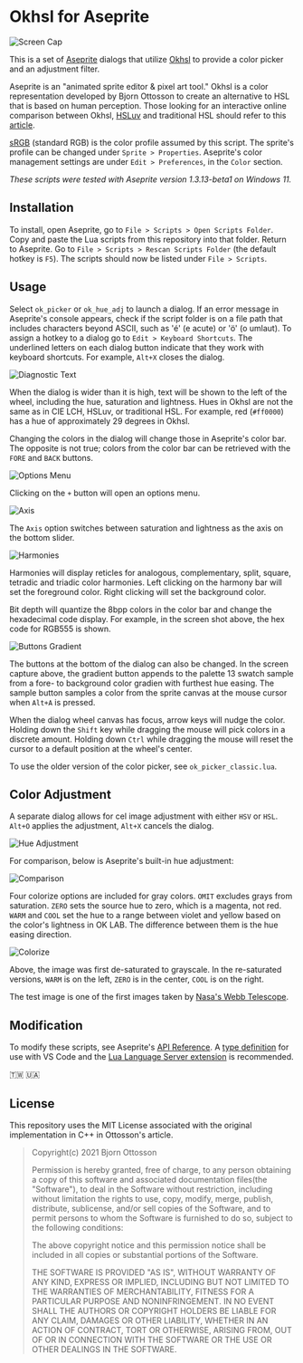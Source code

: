 # Okhsl for Aseprite

![Screen Cap](screenCap0.png)

This is a set of [Aseprite](https://www.aseprite.org/) dialogs that utilize [Okhsl](https://bottosson.github.io/posts/colorpicker/) to provide a color picker and an adjustment filter.

Aseprite is an "animated sprite editor & pixel art tool." Okhsl is a color representation developed by Bjorn Ottosson to create an alternative to HSL that is based on human perception. Those looking for an interactive online comparison between Okhsl, [HSLuv](https://www.hsluv.org/) and traditional HSL should refer to this [article](https://bottosson.github.io/misc/colorpicker/).

[sRGB](https://www.wikiwand.com/en/SRGB) (standard RGB) is the color profile assumed by this script. The sprite's profile can be changed under `Sprite > Properties`. Aseprite's color management settings are under `Edit > Preferences`, in the `Color` section.

_These scripts were tested with Aseprite version 1.3.13-beta1 on Windows 11._

## Installation

To install, open Aseprite, go to `File > Scripts > Open Scripts Folder`. Copy and paste the Lua scripts from this repository into that folder. Return to Aseprite. Go to `File > Scripts > Rescan Scripts Folder` (the default hotkey is `F5`). The scripts should now be listed under `File > Scripts`.

## Usage

Select `ok_picker` or `ok_hue_adj` to launch a dialog. If an error message in Aseprite's console appears, check if the script folder is on a file path that includes characters beyond ASCII, such as 'é' (e acute) or 'ö' (o umlaut). To assign a hotkey to a dialog go to `Edit > Keyboard Shortcuts`. The underlined letters on each dialog button indicate that they work with keyboard shortcuts. For example, `Alt+X` closes the dialog.

![Diagnostic Text](screenCap1.png)

When the dialog is wider than it is high, text will be shown to the left of the wheel, including the hue, saturation and lightness. Hues in Okhsl are not the same as in CIE LCH, HSLuv, or traditional HSL. For example, red (`#ff0000`) has a hue of approximately 29 degrees in Okhsl.

Changing the colors in the dialog will change those in Aseprite's color bar. The opposite is not true; colors from the color bar can be retrieved with the `FORE` and `BACK` buttons.

![Options Menu](screenCap2.png)

Clicking on the `+` button will open an options menu.

![Axis](screenCap3.png)

The `Axis` option switches between saturation and lightness as the axis on the bottom slider.

![Harmonies](screenCap4.png)

Harmonies will display reticles for analogous, complementary, split, square, tetradic and triadic color harmonies. Left clicking on the harmony bar will set the foreground color. Right clicking will set the background color.

Bit depth will quantize the 8bpp colors in the color bar and change the hexadecimal code display. For example, in the screen shot above, the hex code for RGB555 is shown.

![Buttons Gradient](screenCap5.png)

The buttons at the bottom of the dialog can also be changed. In the screen capture above, the gradient button appends to the palette 13 swatch sample from a fore- to background color gradien with furthest hue easing. The sample button samples a color from the sprite canvas at the mouse cursor when `Alt+A` is pressed.

When the dialog wheel canvas has focus, arrow keys will nudge the color. Holding down the `Shift` key while dragging the mouse will pick colors in a discrete amount. Holding down `Ctrl` while dragging the mouse will reset the cursor to a default position at the wheel's center.

To use the older version of the color picker, see `ok_picker_classic.lua`.

## Color Adjustment

A separate dialog allows for cel image adjustment with either `HSV` or `HSL`. `Alt+O` applies the adjustment, `Alt+X` cancels the dialog.

![Hue Adjustment](hueAdjust.png)

For comparison, below is Aseprite's built-in hue adjustment:

![Comparison](adjCompare.png)

Four colorize options are included for gray colors. `OMIT` excludes grays from saturation. `ZERO` sets the source hue to zero, which is a magenta, not red. `WARM` and `COOL` set the hue to a range between violet and yellow based on the color's lightness in OK LAB. The difference between them is the hue easing direction.

![Colorize](colorize.png)

Above, the image was first de-saturated to grayscale. In the re-saturated versions, `WARM` is on the left, `ZERO` is in the center, `COOL` is on the right.

The test image is one of the first images taken by [Nasa's Webb Telescope](https://www.nasa.gov/webbfirstimages/).

## Modification

To modify these scripts, see Aseprite's [API Reference](https://github.com/aseprite/api). A [type definition](https://github.com/behreajj/aseprite-type-definition) for use with VS Code and the [Lua Language Server extension](https://github.com/LuaLS/lua-language-server) is recommended.

🇹🇼 🇺🇦

## License

This repository uses the MIT License associated with the original implementation in C++ in Ottosson's article.

> Copyright(c) 2021 Bjorn Ottosson
>
> Permission is hereby granted, free of charge, to any person obtaining a copy of
> this software and associated documentation files(the "Software"), to deal in
> the Software without restriction, including without limitation the rights to
> use, copy, modify, merge, publish, distribute, sublicense, and/or sell copies
> of the Software, and to permit persons to whom the Software is furnished to do
> so, subject to the following conditions:
>
> The above copyright notice and this permission notice shall be included in all
> copies or substantial portions of the Software.
>
> THE SOFTWARE IS PROVIDED "AS IS", WITHOUT WARRANTY OF ANY KIND, EXPRESS OR
> IMPLIED, INCLUDING BUT NOT LIMITED TO THE WARRANTIES OF MERCHANTABILITY,
> FITNESS FOR A PARTICULAR PURPOSE AND NONINFRINGEMENT. IN NO EVENT SHALL THE
> AUTHORS OR COPYRIGHT HOLDERS BE LIABLE FOR ANY CLAIM, DAMAGES OR OTHER
> LIABILITY, WHETHER IN AN ACTION OF CONTRACT, TORT OR OTHERWISE, ARISING FROM,
> OUT OF OR IN CONNECTION WITH THE SOFTWARE OR THE USE OR OTHER DEALINGS IN THE
> SOFTWARE.
> 